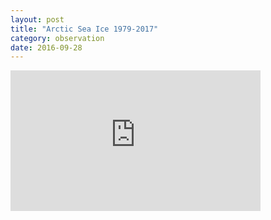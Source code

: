 ```yaml
---
layout: post
title: "Arctic Sea Ice 1979-2017"
category: observation
date: 2016-09-28
---
```


<iframe width="400" height="225" src="https://www.youtube.com/embed/Xh3oakgxZ9w" frameborder="0" allowfullscreen></iframe>

